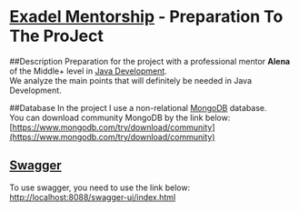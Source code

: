 # [Exadel Mentorship](https://exadel.com/careers/education/)  - Preparation To The ProJect

##Description
Preparation for the project with a professional mentor **Alena** of the Middle+ level in [Java Development](https://en.wikipedia.org/wiki/Java_(programming_language)).  
We analyze the main points that will definitely be needed in Java Development. 

##Database
In the project I use a non-relational [MongoDB](https://www.mongodb.com/) database.  
You can download community MongoDB by the link below:
[https://www.mongodb.com/try/download/community](https://www.mongodb.com/try/download/community)

## [Swagger](https://swagger.io/solutions/api-monitoring/)
To use swagger, you need to use the link below:  
[http://localhost:8088/swagger-ui/index.html](http://localhost:8088/swagger-ui/index.html)

